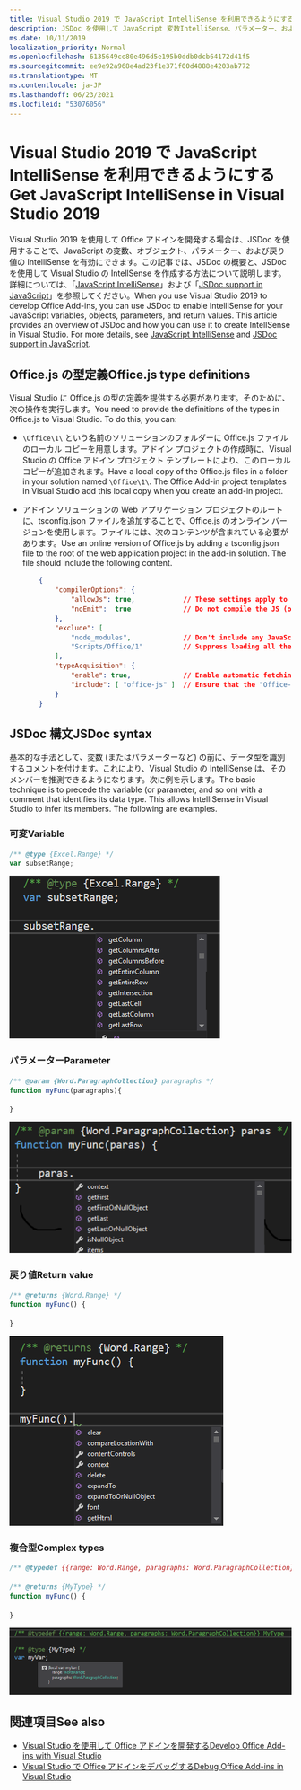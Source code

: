 ```yaml
---
title: Visual Studio 2019 で JavaScript IntelliSense を利用できるようにする
description: JSDoc を使用して JavaScript 変数IntelliSense、パラメーター、および戻り値のデータを作成する方法について説明します。
ms.date: 10/11/2019
localization_priority: Normal
ms.openlocfilehash: 6135649ce80e496d5e195b0ddb0dcb64172d41f5
ms.sourcegitcommit: ee9e92a968e4ad23f1e371f00d4888e4203ab772
ms.translationtype: MT
ms.contentlocale: ja-JP
ms.lasthandoff: 06/23/2021
ms.locfileid: "53076056"
---
```

# <a name="get-javascript-intellisense-in-visual-studio-2019"></a><span data-ttu-id="14346-103">Visual Studio 2019 で JavaScript IntelliSense を利用できるようにする</span><span class="sxs-lookup"><span data-stu-id="14346-103">Get JavaScript IntelliSense in Visual Studio 2019</span></span>

<span data-ttu-id="14346-p101">Visual Studio 2019 を使用して Office アドインを開発する場合は、JSDoc を使用することで、JavaScript の変数、オブジェクト、パラメーター、および戻り値の IntelliSense を有効にできます。この記事では、JSDoc の概要と、JSDoc を使用して Visual Studio の IntellSense を作成する方法について説明します。詳細については、「[JavaScript IntelliSense](/visualstudio/ide/javascript-intellisense)」および「[JSDoc support in JavaScript](https://github.com/Microsoft/TypeScript/wiki/JsDoc-support-in-JavaScript)」を参照してください。</span><span class="sxs-lookup"><span data-stu-id="14346-p101">When you use Visual Studio 2019 to develop Office Add-ins, you can use JSDoc to enable IntelliSense for your JavaScript variables, objects, parameters, and return values. This article provides an overview of JSDoc and how you can use it to create IntellSense in Visual Studio. For more details, see [JavaScript IntelliSense](/visualstudio/ide/javascript-intellisense) and [JSDoc support in JavaScript](https://github.com/Microsoft/TypeScript/wiki/JsDoc-support-in-JavaScript).</span></span> 

## <a name="officejs-type-definitions"></a><span data-ttu-id="14346-107">Office.js の型定義</span><span class="sxs-lookup"><span data-stu-id="14346-107">Office.js type definitions</span></span>

<span data-ttu-id="14346-p102">Visual Studio に Office.js の型の定義を提供する必要があります。そのために、次の操作を実行します。</span><span class="sxs-lookup"><span data-stu-id="14346-p102">You need to provide the definitions of the types in Office.js to Visual Studio. To do this, you can:</span></span>

- <span data-ttu-id="14346-p103">`\Office\1\` という名前のソリューションのフォルダーに Office.js ファイルのローカル コピーを用意します。アドイン プロジェクトの作成時に、Visual Studio の Office アドイン プロジェクト テンプレートにより、このローカル コピーが追加されます。</span><span class="sxs-lookup"><span data-stu-id="14346-p103">Have a local copy of the Office.js files in a folder in your solution named `\Office\1\`. The Office Add-in project templates in Visual Studio add this local copy when you create an add-in project.</span></span> 
- <span data-ttu-id="14346-p104">アドイン ソリューションの Web アプリケーション プロジェクトのルートに、tsconfig.json ファイルを追加することで、Office.js のオンライン バージョンを使用します。ファイルには、次のコンテンツが含まれている必要があります。</span><span class="sxs-lookup"><span data-stu-id="14346-p104">Use an online version of Office.js by adding a tsconfig.json file to the root of the web application project in the add-in solution. The file should include the following content.</span></span>

    ```json
        {
            "compilerOptions": {
                "allowJs": true,            // These settings apply to JavaScript files also.
                "noEmit":  true             // Do not compile the JS (or TS) files in this project.
            },
            "exclude": [
                "node_modules",             // Don't include any JavaScript found under "node_modules".
                "Scripts/Office/1"          // Suppress loading all the JavaScript files from the Office NuGet package.
            ],
            "typeAcquisition": {
                "enable": true,             // Enable automatic fetching of type definitions for detected JavaScript libraries.
                "include": [ "office-js" ]  // Ensure that the "Office-js" type definition is fetched.
            }
        }
    ```

## <a name="jsdoc-syntax"></a><span data-ttu-id="14346-114">JSDoc 構文</span><span class="sxs-lookup"><span data-stu-id="14346-114">JSDoc syntax</span></span>

<span data-ttu-id="14346-p105">基本的な手法として、変数 (またはパラメーターなど) の前に、データ型を識別するコメントを付けます。これにより、Visual Studio の IntelliSense は、そのメンバーを推測できるようになります。次に例を示します。</span><span class="sxs-lookup"><span data-stu-id="14346-p105">The basic technique is to precede the variable (or parameter, and so on) with a comment that identifies its data type. This allows IntelliSense in Visual Studio to infer its members. The following are examples.</span></span>

### <a name="variable"></a><span data-ttu-id="14346-118">可変</span><span class="sxs-lookup"><span data-stu-id="14346-118">Variable</span></span>

```js
/** @type {Excel.Range} */
var subsetRange;
```

!['subsetRange' 変数のIntelliSense抜粋を示すスクリーンショット。](../images/intellisense-vs17-var.png)

### <a name="parameter"></a><span data-ttu-id="14346-120">パラメーター</span><span class="sxs-lookup"><span data-stu-id="14346-120">Parameter</span></span>

```js
/** @param {Word.ParagraphCollection} paragraphs */
function myFunc(paragraphs){

}
```

![JavaScript の例の 'paras' パラメーター ('paragraphs' パラメーター IntelliSenseの抜粋を示すスクリーンショット。](../images/intellisense-vs17-param.png)

### <a name="return-value"></a><span data-ttu-id="14346-122">戻り値</span><span class="sxs-lookup"><span data-stu-id="14346-122">Return value</span></span>

```js
/** @returns {Word.Range} */
function myFunc() {

}
```

!['myFunc()' IntelliSense値の抜粋を示すスクリーンショット。](../images/intellisense-vs17-return.png)

### <a name="complex-types"></a><span data-ttu-id="14346-124">複合型</span><span class="sxs-lookup"><span data-stu-id="14346-124">Complex types</span></span>

```js
/** @typedef {{range: Word.Range, paragraphs: Word.ParagraphCollection}} MyType

/** @returns {MyType} */
function myFunc() {

}
```

!['var myVar;IntelliSenseの複合型宣言の例を示すスクリーンショット。](../images/intellisense-vs17-complex-type.png)

## <a name="see-also"></a><span data-ttu-id="14346-126">関連項目</span><span class="sxs-lookup"><span data-stu-id="14346-126">See also</span></span>

- [<span data-ttu-id="14346-127">Visual Studio を使用して Office アドインを開発する</span><span class="sxs-lookup"><span data-stu-id="14346-127">Develop Office Add-ins with Visual Studio</span></span>](develop-add-ins-visual-studio.md)
- [<span data-ttu-id="14346-128">Visual Studio で Office アドインをデバッグする</span><span class="sxs-lookup"><span data-stu-id="14346-128">Debug Office Add-ins in Visual Studio</span></span>](debug-office-add-ins-in-visual-studio.md)
